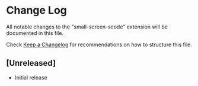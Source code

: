 # Change Log

All notable changes to the "small-screen-scode" extension will be documented in this file.

Check [Keep a Changelog](http://keepachangelog.com/) for recommendations on how to structure this file.

## [Unreleased]

- Initial release